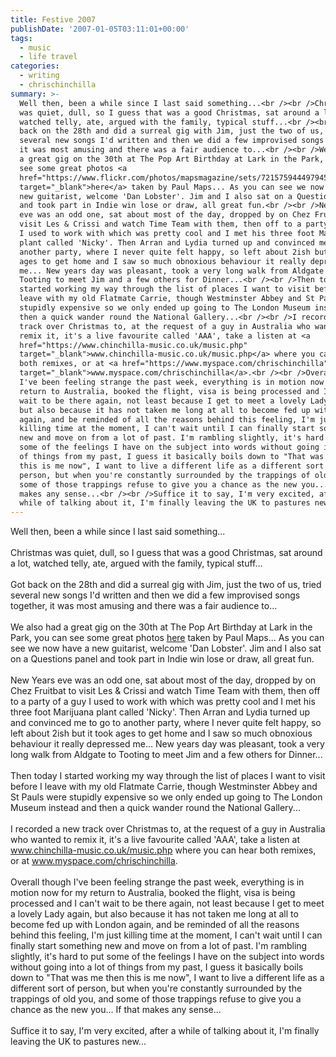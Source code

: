 ```yaml
---
title: Festive 2007
publishDate: '2007-01-05T03:11:01+00:00'
tags:
  - music
  - life travel
categories:
  - writing
  - chrischinchilla
summary: >-
  Well then, been a while since I last said something...<br /><br />Christmas
  was quiet, dull, so I guess that was a good Christmas, sat around a lot,
  watched telly, ate, argued with the family, typical stuff...<br /><br />Got
  back on the 28th and did a surreal gig with Jim, just the two of us, tried
  several new songs I'd written and then we did a few improvised songs together,
  it was most amusing and there was a fair audience to...<br /><br />We also had
  a great gig on the 30th at The Pop Art Birthday at Lark in the Park, you can
  see some great photos <a
  href="https://www.flickr.com/photos/mapsmagazine/sets/72157594449794529"
  target="_blank">here</a> taken by Paul Maps... As you can see we now have a
  new guitarist, welcome 'Dan Lobster'. Jim and I also sat on a Questions panel
  and took part in Indie win lose or draw, all great fun.<br /><br />New Years
  eve was an odd one, sat about most of the day, dropped by on Chez Fruitbat to
  visit Les & Crissi and watch Time Team with them, then off to a party of a guy
  I used to work with which was pretty cool and I met his three foot Marijuana
  plant called 'Nicky'. Then Arran and Lydia turned up and convinced me to go to
  another party, where I never quite felt happy, so left about 2ish but it took
  ages to get home and I saw so much obnoxious behaviour it really depressed
  me... New years day was pleasant, took a very long walk from Aldgate to
  Tooting to meet Jim and a few others for Dinner...<br /><br />Then today I
  started working my way through the list of places I want to visit before I
  leave with my old Flatmate Carrie, though Westminster Abbey and St Pauls were
  stupidly expensive so we only ended up going to The London Museum instead and
  then a quick wander round the National Gallery...<br /><br />I recorded a new
  track over Christmas to, at the request of a guy in Australia who wanted to
  remix it, it's a live favourite called 'AAA', take a listen at <a
  href="https://www.chinchilla-music.co.uk/music.php"
  target="_blank">www.chinchilla-music.co.uk/music.php</a> where you can hear
  both remixes, or at <a href="https://www.myspace.com/chrischinchilla"
  target="_blank">www.myspace.com/chrischinchilla</a>.<br /><br />Overall though
  I've been feeling strange the past week, everything is in motion now for my
  return to Australia, booked the flight, visa is being processed and I can't
  wait to be there again, not least because I get to meet a lovely Lady again,
  but also because it has not taken me long at all to become fed up with London
  again, and be reminded of all the reasons behind this feeling, I'm just
  killing time at the moment, I can't wait until I can finally start something
  new and move on from a lot of past. I'm rambling slightly, it's hard to put
  some of the feelings I have on the subject into words without going into a lot
  of things from my past, I guess it basically boils down to "That was me then
  this is me now", I want to live a different life as a different sort of
  person, but when you're constantly surrounded by the trappings of old you, and
  some of those trappings refuse to give you a chance as the new you... If that
  makes any sense...<br /><br />Suffice it to say, I'm very excited, after a
  while of talking about it, I'm finally leaving the UK to pastures new...
---
```


Well then, been a while since I last said something...<br /><br />Christmas was quiet, dull, so I guess that was a good Christmas, sat around a lot, watched telly, ate, argued with the family, typical stuff...<br /><br />Got back on the 28th and did a surreal gig with Jim, just the two of us, tried several new songs I'd written and then we did a few improvised songs together, it was most amusing and there was a fair audience to...<br /><br />We also had a great gig on the 30th at The Pop Art Birthday at Lark in the Park, you can see some great photos <a href="https://www.flickr.com/photos/mapsmagazine/sets/72157594449794529" target="_blank">here</a> taken by Paul Maps... As you can see we now have a new guitarist, welcome 'Dan Lobster'. Jim and I also sat on a Questions panel and took part in Indie win lose or draw, all great fun.<br /><br />New Years eve was an odd one, sat about most of the day, dropped by on Chez Fruitbat to visit Les & Crissi and watch Time Team with them, then off to a party of a guy I used to work with which was pretty cool and I met his three foot Marijuana plant called 'Nicky'. Then Arran and Lydia turned up and convinced me to go to another party, where I never quite felt happy, so left about 2ish but it took ages to get home and I saw so much obnoxious behaviour it really depressed me... New years day was pleasant, took a very long walk from Aldgate to Tooting to meet Jim and a few others for Dinner...<br /><br />Then today I started working my way through the list of places I want to visit before I leave with my old Flatmate Carrie, though Westminster Abbey and St Pauls were stupidly expensive so we only ended up going to The London Museum instead and then a quick wander round the National Gallery...<br /><br />I recorded a new track over Christmas to, at the request of a guy in Australia who wanted to remix it, it's a live favourite called 'AAA', take a listen at <a href="https://www.chinchilla-music.co.uk/music.php" target="_blank">www.chinchilla-music.co.uk/music.php</a> where you can hear both remixes, or at <a href="https://www.myspace.com/chrischinchilla" target="_blank">www.myspace.com/chrischinchilla</a>.<br /><br />Overall though I've been feeling strange the past week, everything is in motion now for my return to Australia, booked the flight, visa is being processed and I can't wait to be there again, not least because I get to meet a lovely Lady again, but also because it has not taken me long at all to become fed up with London again, and be reminded of all the reasons behind this feeling, I'm just killing time at the moment, I can't wait until I can finally start something new and move on from a lot of past. I'm rambling slightly, it's hard to put some of the feelings I have on the subject into words without going into a lot of things from my past, I guess it basically boils down to "That was me then this is me now", I want to live a different life as a different sort of person, but when you're constantly surrounded by the trappings of old you, and some of those trappings refuse to give you a chance as the new you... If that makes any sense...<br /><br />Suffice it to say, I'm very excited, after a while of talking about it, I'm finally leaving the UK to pastures new...

